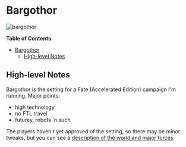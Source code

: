 # Bargothor

![bargothor](bargothor_animated.gif)

<!-- markdown-toc start - Don't edit this section. Run M-x markdown-toc/generate-toc again -->
**Table of Contents**

- [Bargothor](#bargothor)
    - [High-level Notes](#high-level-notes)

<!-- markdown-toc end -->

## High-level Notes

Bargothor is the setting for a Fate (Accelerated Edition) campaign I'm running. Major points:

 - high technology
 - no FTL travel
 - futurey, robots 'n such

The players haven't yet approved of the setting, so there may be minor tweaks,
but you can see a [description of the world and major forces](bargothor.md).
